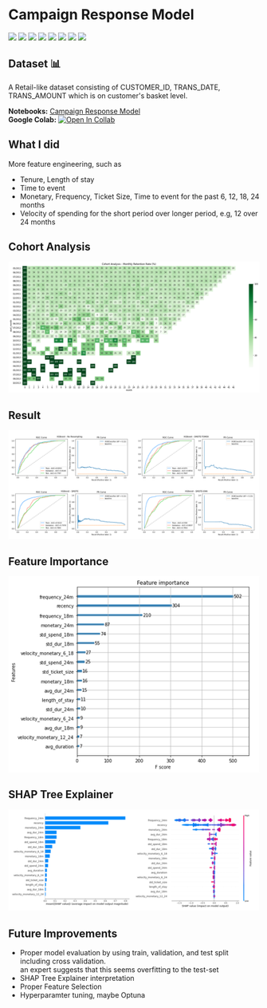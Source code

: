 # Campaign Response Model
[![](https://img.shields.io/badge/-Classification-blue)](#) [![](https://img.shields.io/badge/-RFM-blue)](#) [![](https://img.shields.io/badge/-Python-blue)](#) [![](https://img.shields.io/badge/-Logistic--Regression-blue)](#) [![](https://img.shields.io/badge/-XGBoost-blue)](#) [![](https://img.shields.io/badge/-LightGBM-blue)](#) [![](https://img.shields.io/badge/-Optuna-blue)](#) [![](https://img.shields.io/badge/-Google--Colab-blue)](#) 

## Dataset 📊  
A Retail-like dataset consisting of CUSTOMER_ID, TRANS_DATE, TRANS_AMOUNT which is on customer's basket level.  

**Notebooks:** [Campaign Response Model](./hw08-campaign-response-model.ipynb)  
**Google Colab:** [![Open In Collab](https://colab.research.google.com/assets/colab-badge.svg)](https://colab.research.google.com/github/tanatiem/BADS7105-CRM-Analytics/blob/main/Homework%2008%20-%20Campaign%20Response%20Model/hw08-campaign-response-model.ipynb)  

## What I did
More feature engineering, such as
* Tenure, Length of stay
* Time to event
* Monetary, Frequency, Ticket Size, Time to event for the past 6, 12, 18, 24 months
* Velocity of spending for the short period over longer period, e.g, 12 over 24 months

## Cohort Analysis
![cohort](./cohort-analysis.png)


## Result
![result](./result.png)


## Feature Importance
![feature importance](./feature-importance.png)

## SHAP Tree Explainer
![shap](./shap.png)

## Future Improvements
* Proper model evaluation by using train, validation, and test split including cross validation.  
an expert suggests that this seems overfitting to the test-set
* SHAP Tree Explainer interpretation
* Proper Feature Selection
* Hyperparamter tuning, maybe Optuna
